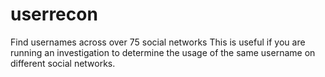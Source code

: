 # userrecon
Find usernames across over 75 social networks
This is useful if you are running an investigation to determine the usage of the same username on different social networks.
